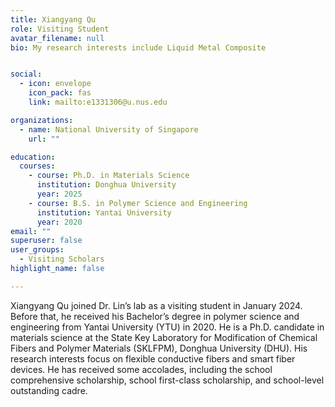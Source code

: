 ```yaml
---
title: Xiangyang Qu
role: Visiting Student
avatar_filename: null
bio: My research interests include Liquid Metal Composite


social:
  - icon: envelope
    icon_pack: fas
    link: mailto:e1331306@u.nus.edu

organizations:
  - name: National University of Singapore
    url: ""

education:
  courses:
    - course: Ph.D. in Materials Science
      institution: Donghua University
      year: 2025
    - course: B.S. in Polymer Science and Engineering
      institution: Yantai University
      year: 2020
email: ""      
superuser: false
user_groups:
  - Visiting Scholars
highlight_name: false

---
```

Xiangyang Qu joined Dr. Lin’s lab as a visiting student in January 2024. Before that, he received his Bachelor’s degree in polymer science and engineering from Yantai University (YTU) in 2020. He is a Ph.D. candidate in materials science at the State Key Laboratory for Modification of Chemical Fibers and Polymer Materials (SKLFPM), Donghua University (DHU). His research interests focus on flexible conductive fibers and smart fiber devices. He has received some accolades, including the school comprehensive scholarship, school first-class scholarship, and school-level outstanding cadre.
